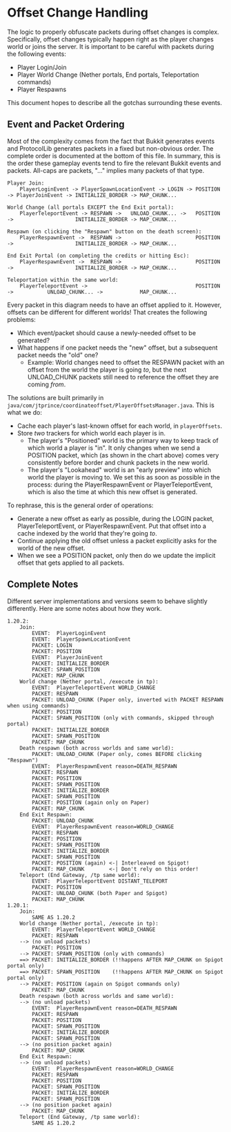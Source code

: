 Offset Change Handling
=====================
The logic to properly obfuscate packets during offset changes is complex. Specifically, offset changes typically
happen right as the player changes world or joins the server. It is important to be careful with packets during the
following events:

* Player Login/Join
* Player World Change (Nether portals, End portals, Teleportation commands)
* Player Respawns

This document hopes to describe all the gotchas surrounding these events.

Event and Packet Ordering
-------------------------
Most of the complexity comes from the fact that Bukkit generates events and ProtocolLib generates packets in a fixed
but non-obvious order. The complete order is documented at the bottom of this file. In summary, this is the order these
gameplay events tend to fire the relevant Bukkit events and packets. All-caps are packets, "..." implies many packets
of that type.

```
Player Join:
    PlayerLoginEvent -> PlayerSpawnLocationEvent -> LOGIN -> POSITION -> PlayerJoinEvent -> INITIALIZE_BORDER -> MAP_CHUNK...

World Change (all portals EXCEPT the End Exit portal):
    PlayerTeleportEvent -> RESPAWN ->   UNLOAD_CHUNK... ->   POSITION ->                    INITIALIZE_BORDER -> MAP_CHUNK...

Respawn (on clicking the "Respawn" button on the death screen):
    PlayerRespawnEvent ->  RESPAWN ->                        POSITION ->                    INITIALIZE_BORDER -> MAP_CHUNK...

End Exit Portal (on completing the credits or hitting Esc):
    PlayerRespawnEvent ->  RESPAWN ->                        POSITION ->                    INITIALIZE_BORDER -> MAP_CHUNK...

Teleportation within the same world:
    PlayerTeleportEvent ->                                   POSITION ->           UNLOAD_CHUNK... ->            MAP_CHUNK...
```

Every packet in this diagram needs to have an offset applied to it. However, offsets can be different for different
worlds! That creates the following problems:
* Which event/packet should cause a newly-needed offset to be generated?
* What happens if one packet needs the "new" offset, but a subsequent packet needs the "old" one?
  * Example: World changes need to offset the RESPAWN packet with an offset from the world the player is going *to*, but
    the next UNLOAD_CHUNK packets still need to reference the offset they are coming *from*.

The solutions are built primarily in `java/com/jtprince/coordinateoffset/PlayerOffsetsManager.java`. This is what we do:
* Cache each player's last-known offset for each world, in `playerOffsets`.
* Store *two* trackers for which world each player is in.
  * The player's "Positioned" world is the primary way to keep track of which world a player is "in". It only changes
    when we send a POSITION packet, which (as shown in the chart above) comes very consistently before border and
    chunk packets in the new world.
  * The player's "Lookahead" world is an "early preview" into which world the player is moving to. We set this as soon
    as possible in the process: during the PlayerRespawnEvent or PlayerTeleportEvent, which is also the time at which
    this new offset is generated.

To rephrase, this is the general order of operations:
* Generate a new offset as early as possible, during the LOGIN packet, PlayerTeleportEvent, or PlayerRespawnEvent.
  Put that offset into a cache indexed by the world that they're going *to*.
* Continue applying the old offset unless a packet explicitly asks for the world of the new offset.
* When we see a POSITION packet, only then do we update the implicit offset that gets applied to all packets.

Complete Notes
--------------
Different server implementations and versions seem to behave slightly differently. Here are some notes about how they
work.

```
1.20.2:
    Join:
        EVENT:  PlayerLoginEvent
        EVENT:  PlayerSpawnLocationEvent
        PACKET: LOGIN
        PACKET: POSITION
        EVENT:  PlayerJoinEvent
        PACKET: INITIALIZE_BORDER
        PACKET: SPAWN_POSITION
        PACKET: MAP_CHUNK
    World change (Nether portal, /execute in tp):
        EVENT:  PlayerTeleportEvent WORLD_CHANGE
        PACKET: RESPAWN
        PACKET: UNLOAD_CHUNK (Paper only, inverted with PACKET RESPAWN when using commands)
        PACKET: POSITION
        PACKET: SPAWN_POSITION (only with commands, skipped through portal)
        PACKET: INITIALIZE_BORDER
        PACKET: SPAWN_POSITION
        PACKET: MAP_CHUNK
    Death respawn (both across worlds and same world):
        PACKET: UNLOAD_CHUNK (Paper only, comes BEFORE clicking "Respawn")
        EVENT:  PlayerRespawnEvent reason=DEATH_RESPAWN
        PACKET: RESPAWN
        PACKET: POSITION
        PACKET: SPAWN_POSITION
        PACKET: INITIALIZE_BORDER
        PACKET: SPAWN_POSITION
        PACKET: POSITION (again only on Paper)
        PACKET: MAP_CHUNK
    End Exit Respawn:
        PACKET: UNLOAD_CHUNK
        EVENT:  PlayerRespawnEvent reason=WORLD_CHANGE
        PACKET: RESPAWN
        PACKET: POSITION
        PACKET: SPAWN_POSITION
        PACKET: INITIALIZE_BORDER
        PACKET: SPAWN_POSITION
        PACKET: POSITION (again) <-| Interleaved on Spigot!
        PACKET: MAP_CHUNK        <-| Don't rely on this order!
    Teleport (End Gateway, /tp same world):
        EVENT:  PlayerTeleportEvent DISTANT_TELEPORT
        PACKET: POSITION
        PACKET: UNLOAD_CHUNK (both Paper and Spigot)
        PACKET: MAP_CHUNK
1.20.1:
    Join:
        SAME AS 1.20.2
    World change (Nether portal, /execute in tp):
        EVENT:  PlayerTeleportEvent WORLD_CHANGE
        PACKET: RESPAWN
    --> (no unload packets)
        PACKET: POSITION
    --> PACKET: SPAWN_POSITION (only with commands)
    ==> PACKET: INITIALIZE_BORDER (!!happens AFTER MAP_CHUNK on Spigot portal only)
    ==> PACKET: SPAWN_POSITION    (!!happens AFTER MAP_CHUNK on Spigot portal only)
    --> PACKET: POSITION (again on Spigot commands only)
        PACKET: MAP_CHUNK
    Death respawn (both across worlds and same world):
    --> (no unload packets)
        EVENT:  PlayerRespawnEvent reason=DEATH_RESPAWN
        PACKET: RESPAWN
        PACKET: POSITION
        PACKET: SPAWN_POSITION
        PACKET: INITIALIZE_BORDER
        PACKET: SPAWN_POSITION
    --> (no position packet again)
        PACKET: MAP_CHUNK
    End Exit Respawn:
    --> (no unload packets)
        EVENT:  PlayerRespawnEvent reason=WORLD_CHANGE
        PACKET: RESPAWN
        PACKET: POSITION
        PACKET: SPAWN_POSITION
        PACKET: INITIALIZE_BORDER
        PACKET: SPAWN_POSITION
    --> (no position packet again)
        PACKET: MAP_CHUNK
    Teleport (End Gateway, /tp same world):
        SAME AS 1.20.2
```
